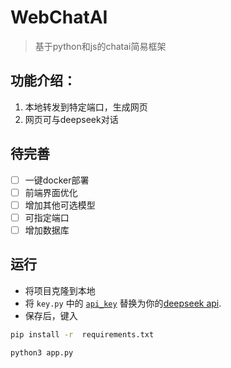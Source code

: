 # WebChatAI

> 基于python和js的chatai简易框架

## 功能介绍：

1. 本地转发到特定端口，生成网页
2. 网页可与deepseek对话

## 待完善

- [ ] 一键docker部署
- [ ] 前端界面优化
- [ ] 增加其他可选模型
- [ ] 可指定端口
- [ ] 增加数据库

## 运行

* 将项目克隆到本地
* 将 `key.py` 中的 [`api_key`](./key.py) 替换为你的[deepseek api](https://platform.deepseek.com/api_keys).
* 保存后，键入

```bash
pip install -r  requirements.txt
```
 

```bash
python3 app.py
```

